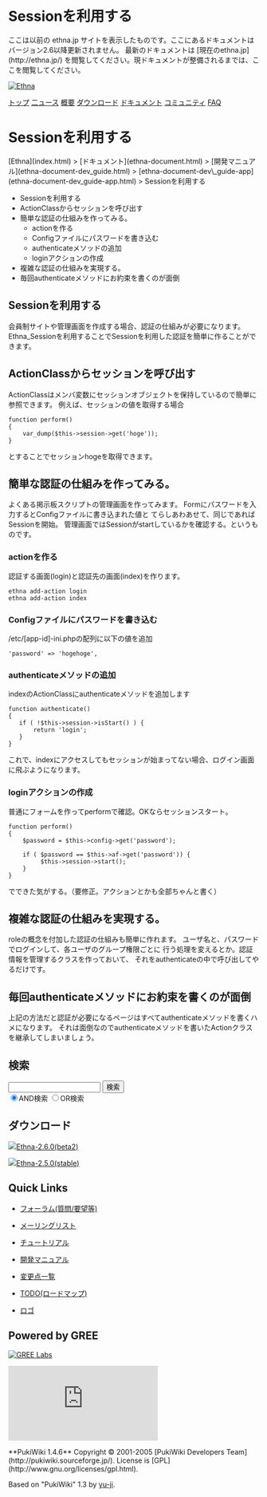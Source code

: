 # Sessionを利用する
 <link rel="stylesheet" href="skin/ethna/ethna.css" title="ethna" type="text/css" charset="utf-8">

 <link rel="alternate" type="application/rss+xml" title="RSS" href="cmd=rss.html">

 <script type="text/javascript" src="skin/trackback.js"></script>

</head>
ここは以前の ethna.jp サイトを表示したものです。ここにあるドキュメントはバージョン2.6以降更新されません。  
最新のドキュメントは [現在のethna.jp](http://ethna.jp/) を閲覧してください。現ドキュメントが整備されるまでは、ここを閲覧してください。

<!-- ??BEGIN id:wrapper --><!-- ?? Navigator ?? ======================================================= -->

[![Ethna](image/navlogo.gif)](/)

[トップ](ethna.html "ethna (11d)") [二ュース](ethna-news.html "ethna-news (11d)") [概要](ethna-about.html "ethna-about (11d)") [ダウンロード](ethna-download.html "ethna-download (25d)") [ドキュメント](ethna-document.html "ethna-document (884d)") [コミュニティ](ethna-community.html "ethna-community (619d)") [FAQ](ethna-document-faq.html "ethna-document-faq (1240d)")

<!-- ?? Header ?? ========================================================== -->

# Sessionを利用する 

<!-- ?? Content ?? ========================================================= -->
<!-- ??BEGIN id:main -->
<!-- ??BEGIN id:wrap_content -->
<!-- ??BEGIN id:content -->
<!-- ??BEGIN id:page_navigator -->
<!-- ??END id:PageNavigator -->
<!-- ??BEGIN id:body --> [Ethna](index.html) > [ドキュメント](ethna-document.html) > [開発マニュアル](ethna-document-dev_guide.html) > [ethna-document-dev\_guide-app](ethna-document-dev_guide-app.html) > Sessionを利用する 

- Sessionを利用する 
- ActionClassからセッションを呼び出す 
- 簡単な認証の仕組みを作ってみる。 
  - actionを作る 
  - Configファイルにパスワードを書き込む 
  - authenticateメソッドの追加 
  - loginアクションの作成 
- 複雑な認証の仕組みを実現する。 
- 毎回authenticateメソッドにお約束を書くのが面倒 

## Sessionを利用する [](ethna-document-dev_guide-app-session.html#w089f756 "w089f756")

会員制サイトや管理画面を作成する場合、認証の仕組みが必要になります。 Ethna\_Sessionを利用することでSessionを利用した認証を簡単に作ることができます。

## ActionClassからセッションを呼び出す [](ethna-document-dev_guide-app-session.html#kc7bf552 "kc7bf552")

ActionClassはメンバ変数にセッションオブジェクトを保持しているので簡単に参照できます。 例えば、セッションの値を取得する場合

    function perform()
    {
        var_dump($this->session->get('hoge'));
    }

とすることでセッションhogeを取得できます。

## 簡単な認証の仕組みを作ってみる。 [](ethna-document-dev_guide-app-session.html#acd15fd2 "acd15fd2")

よくある掲示板スクリプトの管理画面を作ってみます。 Formにパスワードを入力するとConfigファイルに書き込まれた値と てらしあわあせて、同じであればSessionを開始。 管理画面ではSessionがstartしているかを確認する。というものです。

### actionを作る [](ethna-document-dev_guide-app-session.html#xebd0da9 "xebd0da9")

認証する画面(login)と認証先の画面(index)を作ります。

    ethna add-action login
    ethna add-action index

### Configファイルにパスワードを書き込む [](ethna-document-dev_guide-app-session.html#n89b6fe7 "n89b6fe7")

/etc/[app-id]-ini.phpの配列に以下の値を追加

    'password' => 'hogehoge',

### authenticateメソッドの追加 [](ethna-document-dev_guide-app-session.html#sb4b0815 "sb4b0815")

indexのActionClassにauthenticateメソッドを追加します

    function authenticate()
    {
       if ( !$this->session->isStart() ) {
           return 'login';
       }
    }

これで、indexにアクセスしてもセッションが始まってない場合、ログイン画面に飛ぶようになります。

### loginアクションの作成 [](ethna-document-dev_guide-app-session.html#f18df5f4 "f18df5f4")

普通にフォームを作ってperformで確認。OKならセッションスタート。

    function perform()
    {
        $password = $this->config->get('password');
    
        if ( $password == $this->af->get('password')) {
             $this->session->start();
        }
    }

でできた気がする。（要修正。アクションとかも全部ちゃんと書く）

## 複雑な認証の仕組みを実現する。 [](ethna-document-dev_guide-app-session.html#j380a7f0 "j380a7f0")

roleの概念を付加した認証の仕組みも簡単に作れます。 ユーザ名と、パスワードでログインして、各ユーザのグループ権限ごとに 行う処理を変えるとか。認証情報を管理するクラスを作っておいて、 それをauthenticateの中で呼び出してやるだけです。

## 毎回authenticateメソッドにお約束を書くのが面倒 [](ethna-document-dev_guide-app-session.html#a5286a52 "a5286a52")

上記の方法だと認証が必要になるページはすべてauthenticateメソッドを書くハメになります。 それは面倒なのでauthenticateメソッドを書いたActionクラスを継承してしまいましょう。

<!-- ??END id:body -->
<!-- ??BEGIN id:summary --><!-- ??END id:note -->
<!-- ??BEGIN id:trackback -->
<!-- ?? END id:trackback --><!-- ?? END id:attach -->
<!-- ?? END id:summary -->
<!-- ??END id:content -->
<!-- ?? END id:wrap_content --><!-- ??sidebar?? ========================================================== -->
<!-- ??BEGIN id:wrap_sidebar -->

<!-- ??BEGIN id:search_form -->

## 検索

<form action="http://ethna.jp/index.php?cmd=search" method="post">
            <input type="hidden" name="encode_hint" value="??">
            <input type="text" name="word" value="" size="20">
            <input type="submit" value="検索"><br>
            <input type="radio" name="type" value="AND" checked id="and_search"><label for="and_search">AND検索</label>
            <input type="radio" name="type" value="OR" id="or_search"><label for="or_search">OR検索</label>
    </form>

<!-- END id:search_form -->
<!-- ??BEGIN id:download_link -->

## ダウンロード

[![](image/minilogo.gif)Ethna-2.6.0(beta2)](ethna-download.html)

[![](image/minilogo.gif)Ethna-2.5.0(stable)](ethna-download.html)

<!-- END id:download_link -->
<!-- ??BEGIN id:download_link -->

## Quick Links

- [フォーラム(質問/要望等)](ethna-community-forum.html)
- [メーリングリスト](http://ml.ethna.jp/mailman/listinfo/users)

- [チュートリアル](ethna-document-tutorial.html)
- [開発マニュアル](ethna-document-dev_guide.html)
- [変更点一覧](ethna-document-changes.html)

- [TODO(ロードマップ)](TODO.html)
- [ロゴ](ethna-logo.html)

<!-- END id:download_link -->
<!-- ??BEGIN id:search_form -->

## Powered by GREE

 [![GREE Labs](http://labs.gree.jp/image/greelabs_logo.gif)](http://labs.gree.jp/)

<!-- END id:search_form -->
 [![SourceForge.jp](http://sourceforge.jp/sflogo.php?group_id=1343)](http://sourceforge.jp/)

<!-- ??END id:sidebar -->
<!-- ??END id:wrap_sidebar -->
<!-- ??END id:main --><!-- ?? Footer ?? ========================================================== -->
<!-- ??BEGIN id:footer -->
<!-- ??BEGIN id:copyright --> **PukiWiki 1.4.6** Copyright © 2001-2005 [PukiWiki Developers Team](http://pukiwiki.sourceforge.jp/). License is [GPL](http://www.gnu.org/licenses/gpl.html).  
 Based on "PukiWiki" 1.3 by [yu-ji](http://factage.com/yu-ji/).
<!-- ??END id:copyright -->
<!-- ??END id:footer --><!-- ?? END ?? ============================================================= -->
<!-- ??END id:wrapper -->
